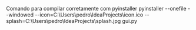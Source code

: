 Comando para compilar corretamente com pyinstaller
pyinstaller --onefile --windowed --icon=C:\Users\pedro\IdeaProjects\icon.ico --splash=C:\Users\pedro\IdeaProjects\splash.jpg gui.py
